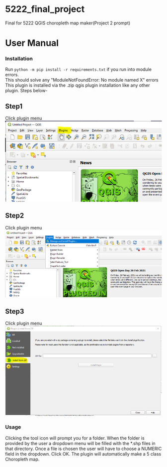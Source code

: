 # 5222_final_project
Final for 5222 QGIS choropleth map maker(Project 2 prompt)

# User Manual
### Installation  
Run ```python -m pip install -r requirements.txt``` if you run into module errors.  
This should solve any "ModuleNotFoundError: No module named X" errors  
This plugin is installed via the .zip qgis plugin installation like any other plugin. Steps below-  

## Step1
Click plugin menu
![image](./assets/step1.PNG)

## Step2
Click plugin menu
![image](./assets/step2.PNG)

## Step3
Click plugin menu
![image](./assets/step3.PNG)

### Usage  
Clicking the tool icon will prompt you for a folder. When the folder is provided by the user a dropdown menu will be filled with the \*.shp files in that directory. Once a file is chosen the user will have to choose a NUMERIC field in the dropdown. Click OK. The plugin will automatically make a 5 class Choropleth map.
